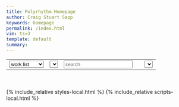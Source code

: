 ```yaml
---
title: Polyrhythm Homepage
author: Craig Stuart Sapp
keywords: homepage
permalink: /index.html
vim: ts=3
template: default
summary: 
---
```


<table>
<tr>

<td>
<select onchange="doSearch();" id="table-scope">
	<option value="work">work list</option>
	<option value="example">example list</option>
</select>
</td>

<td>
<select id="composer" onchange="doSearch();">
</select>
</td>

<td>
<input id="search" placeholder="search" value="" autocomplete="off">
</td>

<td>
<span id="search-count"></span>
</td>

<td>
<select id="genre" onchange="doSearch();">
</select>
</td>


</tr>
</table>

<div style="margin-bottom:50px; margin-top:20px;" id="list"></div>


{% include_relative styles-local.html %}
{% include_relative scripts-local.html %}

